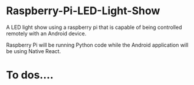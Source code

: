 # Raspberry-Pi-LED-Light-Show
A LED light show using a raspberry pi that is capable of being controlled remotely with an Android device.

Raspberry Pi will be running Python code while the Android application will be using Native React.

# To dos....
